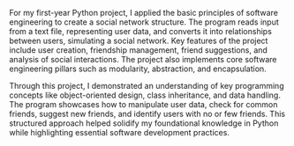 
For my first-year Python project, I applied the basic principles of software engineering to create a social network structure. The program reads input from a text file, representing user data, and converts it into relationships between users, simulating a social network. Key features of the project include user creation, friendship management, friend suggestions, and analysis of social interactions. The project also implements core software engineering pillars such as modularity, abstraction, and encapsulation.

Through this project, I demonstrated an understanding of key programming concepts like object-oriented design, class inheritance, and data handling. The program showcases how to manipulate user data, check for common friends, suggest new friends, and identify users with no or few friends. This structured approach helped solidify my foundational knowledge in Python while highlighting essential software development practices.
